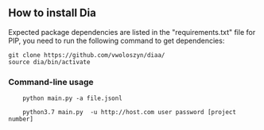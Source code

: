 


## How to install Dia

Expected package dependencies are listed in the "requirements.txt" file for PIP, you need to run the following command to get dependencies:
```
git clone https://github.com/vwoloszyn/diaa/
source dia/bin/activate
```

### Command-line usage
```
    python main.py -a file.jsonl
```

```
    python3.7 main.py  -u http://host.com user password [project number]
```

